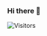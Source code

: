 ### Hi there 👋
![Visitors](https://api.visitorbadge.io/api/visitors?path=kristinand&labelColor=%232ccce4&countColor=%23697689&style=flat-square)

<!--
**kristinand/kristinand** is a ✨ _special_ ✨ repository because its `README.md` (this file) appears on your GitHub profile.

Here are some ideas to get you started:

- 🔭 I’m currently working on ...
- 🌱 I’m currently learning ...
- 👯 I’m looking to collaborate on ...
- 🤔 I’m looking for help with ...
- 💬 Ask me about ...
- 📫 How to reach me: ...
- 😄 Pronouns: ...
- ⚡ Fun fact: ...
-->
